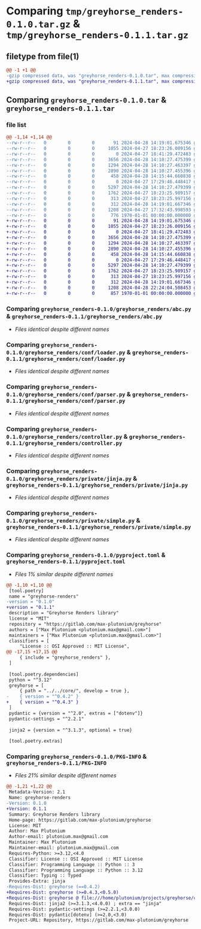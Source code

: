 # Comparing `tmp/greyhorse_renders-0.1.0.tar.gz` & `tmp/greyhorse_renders-0.1.1.tar.gz`

## filetype from file(1)

```diff
@@ -1 +1 @@
-gzip compressed data, was "greyhorse_renders-0.1.0.tar", max compression
+gzip compressed data, was "greyhorse_renders-0.1.1.tar", max compression
```

## Comparing `greyhorse_renders-0.1.0.tar` & `greyhorse_renders-0.1.1.tar`

### file list

```diff
@@ -1,14 +1,14 @@
--rw-r--r--   0        0        0       91 2024-04-28 14:19:01.675346 greyhorse_renders-0.1.0/greyhorse_renders/__init__.py
--rw-r--r--   0        0        0     1055 2024-04-27 18:23:26.009156 greyhorse_renders-0.1.0/greyhorse_renders/abc.py
--rw-r--r--   0        0        0        0 2024-04-27 18:41:29.472483 greyhorse_renders-0.1.0/greyhorse_renders/conf/__init__.py
--rw-r--r--   0        0        0     3656 2024-04-28 14:10:27.475399 greyhorse_renders-0.1.0/greyhorse_renders/conf/loader.py
--rw-r--r--   0        0        0     1294 2024-04-28 14:10:27.463397 greyhorse_renders-0.1.0/greyhorse_renders/conf/parser.py
--rw-r--r--   0        0        0     2890 2024-04-28 14:10:27.455396 greyhorse_renders-0.1.0/greyhorse_renders/controller.py
--rw-r--r--   0        0        0      458 2024-04-28 14:15:44.660838 greyhorse_renders-0.1.0/greyhorse_renders/errors.py
--rw-r--r--   0        0        0        0 2024-04-27 17:29:46.448417 greyhorse_renders-0.1.0/greyhorse_renders/private/__init__.py
--rw-r--r--   0        0        0     5297 2024-04-28 14:10:27.479399 greyhorse_renders-0.1.0/greyhorse_renders/private/jinja.py
--rw-r--r--   0        0        0     1762 2024-04-27 18:23:25.989157 greyhorse_renders-0.1.0/greyhorse_renders/private/simple.py
--rw-r--r--   0        0        0      313 2024-04-27 18:23:25.997156 greyhorse_renders-0.1.0/greyhorse_renders/providers.py
--rw-r--r--   0        0        0      312 2024-04-28 14:19:01.667346 greyhorse_renders-0.1.0/greyhorse_renders/translations.toml
--rw-r--r--   0        0        0     1208 2024-04-27 17:32:43.998593 greyhorse_renders-0.1.0/pyproject.toml
--rw-r--r--   0        0        0      776 1970-01-01 00:00:00.000000 greyhorse_renders-0.1.0/PKG-INFO
+-rw-r--r--   0        0        0       91 2024-04-28 14:19:01.675346 greyhorse_renders-0.1.1/greyhorse_renders/__init__.py
+-rw-r--r--   0        0        0     1055 2024-04-27 18:23:26.009156 greyhorse_renders-0.1.1/greyhorse_renders/abc.py
+-rw-r--r--   0        0        0        0 2024-04-27 18:41:29.472483 greyhorse_renders-0.1.1/greyhorse_renders/conf/__init__.py
+-rw-r--r--   0        0        0     3656 2024-04-28 14:10:27.475399 greyhorse_renders-0.1.1/greyhorse_renders/conf/loader.py
+-rw-r--r--   0        0        0     1294 2024-04-28 14:10:27.463397 greyhorse_renders-0.1.1/greyhorse_renders/conf/parser.py
+-rw-r--r--   0        0        0     2890 2024-04-28 14:10:27.455396 greyhorse_renders-0.1.1/greyhorse_renders/controller.py
+-rw-r--r--   0        0        0      458 2024-04-28 14:15:44.660838 greyhorse_renders-0.1.1/greyhorse_renders/errors.py
+-rw-r--r--   0        0        0        0 2024-04-27 17:29:46.448417 greyhorse_renders-0.1.1/greyhorse_renders/private/__init__.py
+-rw-r--r--   0        0        0     5297 2024-04-28 14:10:27.479399 greyhorse_renders-0.1.1/greyhorse_renders/private/jinja.py
+-rw-r--r--   0        0        0     1762 2024-04-27 18:23:25.989157 greyhorse_renders-0.1.1/greyhorse_renders/private/simple.py
+-rw-r--r--   0        0        0      313 2024-04-27 18:23:25.997156 greyhorse_renders-0.1.1/greyhorse_renders/providers.py
+-rw-r--r--   0        0        0      312 2024-04-28 14:19:01.667346 greyhorse_renders-0.1.1/greyhorse_renders/translations.toml
+-rw-r--r--   0        0        0     1208 2024-04-28 22:24:04.508453 greyhorse_renders-0.1.1/pyproject.toml
+-rw-r--r--   0        0        0      857 1970-01-01 00:00:00.000000 greyhorse_renders-0.1.1/PKG-INFO
```

### Comparing `greyhorse_renders-0.1.0/greyhorse_renders/abc.py` & `greyhorse_renders-0.1.1/greyhorse_renders/abc.py`

 * *Files identical despite different names*

### Comparing `greyhorse_renders-0.1.0/greyhorse_renders/conf/loader.py` & `greyhorse_renders-0.1.1/greyhorse_renders/conf/loader.py`

 * *Files identical despite different names*

### Comparing `greyhorse_renders-0.1.0/greyhorse_renders/conf/parser.py` & `greyhorse_renders-0.1.1/greyhorse_renders/conf/parser.py`

 * *Files identical despite different names*

### Comparing `greyhorse_renders-0.1.0/greyhorse_renders/controller.py` & `greyhorse_renders-0.1.1/greyhorse_renders/controller.py`

 * *Files identical despite different names*

### Comparing `greyhorse_renders-0.1.0/greyhorse_renders/private/jinja.py` & `greyhorse_renders-0.1.1/greyhorse_renders/private/jinja.py`

 * *Files identical despite different names*

### Comparing `greyhorse_renders-0.1.0/greyhorse_renders/private/simple.py` & `greyhorse_renders-0.1.1/greyhorse_renders/private/simple.py`

 * *Files identical despite different names*

### Comparing `greyhorse_renders-0.1.0/pyproject.toml` & `greyhorse_renders-0.1.1/pyproject.toml`

 * *Files 1% similar despite different names*

```diff
@@ -1,10 +1,10 @@
 [tool.poetry]
 name = "greyhorse-renders"
-version = "0.1.0"
+version = "0.1.1"
 description = "Greyhorse Renders library"
 license = "MIT"
 repository = "https://gitlab.com/max-plutonium/greyhorse"
 authors = ["Max Plutonium <plutonium.max@gmail.com>"]
 maintainers = ["Max Plutonium <plutonium.max@gmail.com>"]
 classifiers = [
     "License :: OSI Approved :: MIT License",
@@ -17,15 +17,15 @@
     { include = "greyhorse_renders" },
 ]
 
 [tool.poetry.dependencies]
 python = "^3.12"
 greyhorse = [
     { path = "../../core/", develop = true },
-    { version = "^0.4.2" }
+    { version = "^0.4.3" }
 ]
 pydantic = {version = "^2.0", extras = ["dotenv"]}
 pydantic-settings = "^2.2.1"
 
 jinja2 = {version = "^3.1.3", optional = true}
 
 [tool.poetry.extras]
```

### Comparing `greyhorse_renders-0.1.0/PKG-INFO` & `greyhorse_renders-0.1.1/PKG-INFO`

 * *Files 21% similar despite different names*

```diff
@@ -1,21 +1,22 @@
 Metadata-Version: 2.1
 Name: greyhorse-renders
-Version: 0.1.0
+Version: 0.1.1
 Summary: Greyhorse Renders library
 Home-page: https://gitlab.com/max-plutonium/greyhorse
 License: MIT
 Author: Max Plutonium
 Author-email: plutonium.max@gmail.com
 Maintainer: Max Plutonium
 Maintainer-email: plutonium.max@gmail.com
 Requires-Python: >=3.12,<4.0
 Classifier: License :: OSI Approved :: MIT License
 Classifier: Programming Language :: Python :: 3
 Classifier: Programming Language :: Python :: 3.12
 Classifier: Typing :: Typed
 Provides-Extra: jinja
-Requires-Dist: greyhorse (==0.4.2)
+Requires-Dist: greyhorse (>=0.4.3,<0.5.0)
+Requires-Dist: greyhorse @ file:///home/plutonium/projects/greyhorse/core
 Requires-Dist: jinja2 (>=3.1.3,<4.0.0) ; extra == "jinja"
 Requires-Dist: pydantic-settings (>=2.2.1,<3.0.0)
 Requires-Dist: pydantic[dotenv] (>=2.0,<3.0)
 Project-URL: Repository, https://gitlab.com/max-plutonium/greyhorse
```

